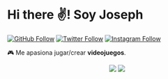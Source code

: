 # Hi there ✌! Soy Joseph

[![GitHub Follow](https://img.shields.io/github/followers/josephLSalgado?label=Follow%20%40josephLSalgado&style=social)](https://github.com/josephLSalgado)
[![Twitter Follow](https://img.shields.io/twitter/follow/PisshhSalgado?style=social)](https://twitter.com/PisshhSalgado)
[![Instagram Follow](images/instagram_logo.png)](https://www.instagram.com/joelouis_salgado)

🎮 Me apasiona jugar/crear **videojuegos**.

<p align="center">
  <img src="https://github-readme-stats.vercel.app/api/top-langs/?username=josephLSalgado">
  <img src="https://github-readme-stats.vercel.app/api?username=josephLSalgado">
</p>
